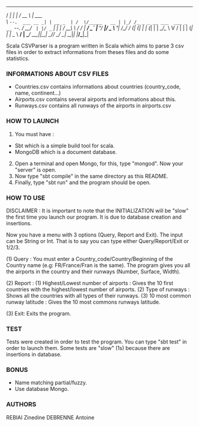  _____           _         _____            ______
/  ___|         | |       /  __ \           | ___ \
\ `--.  ___ __ _| | __ _  | /  \/_____   __ | |_/ /_ _ _ __ ___  ___ _ __
 `--. \/ __/ _` | |/ _` | | |   / __\ \ / / |  __/ _` | '__/ __|/ _ \ '__|
/\__/ / (_| (_| | | (_| | | \__/\__ \\ V /  | | | (_| | |  \__ \  __/ |
\____/ \___\__,_|_|\__,_|  \____/___/ \_/   \_|  \__,_|_|  |___/\___|_|


Scala CSVParser is a program written in Scala which aims to parse 3 csv files in order to
extract informations from theses files and do some statistics.

### INFORMATIONS ABOUT CSV FILES
 - Countries.csv contains informations about countries (country_code, name, continent...)
 - Airports.csv contains several airports and informations about this.
 - Runways.csv contains all runways of the airports in airports.csv

### HOW TO LAUNCH
 1) You must have :
  - Sbt which is a simple build tool for scala.
  - MongoDB which is a document database.
 2) Open a terminal and open Mongo, for this, type "mongod". Now your "server" is open.
 3) Now type "sbt compile" in the same directory as this README.
 4) Finally, type "sbt run" and the program should be open.

### HOW TO USE
 DISCLAIMER : It is important to note that the INITIALIZATION will be "slow" the first time you launch our program.
			  It is due to database creation and insertions.

 Now you have a menu with 3 options (Query, Report and Exit).
 The input can be String or Int. That is to say you can type either Query/Report/Exit or 1/2/3.

 (1) Query : You must enter a Country_code/Country/Beginning of the Country name (e.g: FR/France/Fran is the same).
             The program gives you all the airports in the country and their runways (Number, Surface, Width).

 (2) Report :
     (1) Highest/Lowest number of airports : Gives the 10 first countries with the highest/lowest
      number of airports.
     (2) Type of runways : Shows all the countries with all types of their runways.
     (3) 10 most common runway latitude : Gives the 10 most commons runways latitude.

 (3) Exit: Exits the program.

### TEST
 Tests were created in order to test the program. You can type "sbt test" in order to launch them.
 Some tests are "slow" (1s) because there are insertions in database.

### BONUS
 - Name matching partial/fuzzy.
 - Use database Mongo.

### AUTHORS
 REBIAI Zinedine
 DEBRENNE Antoine
